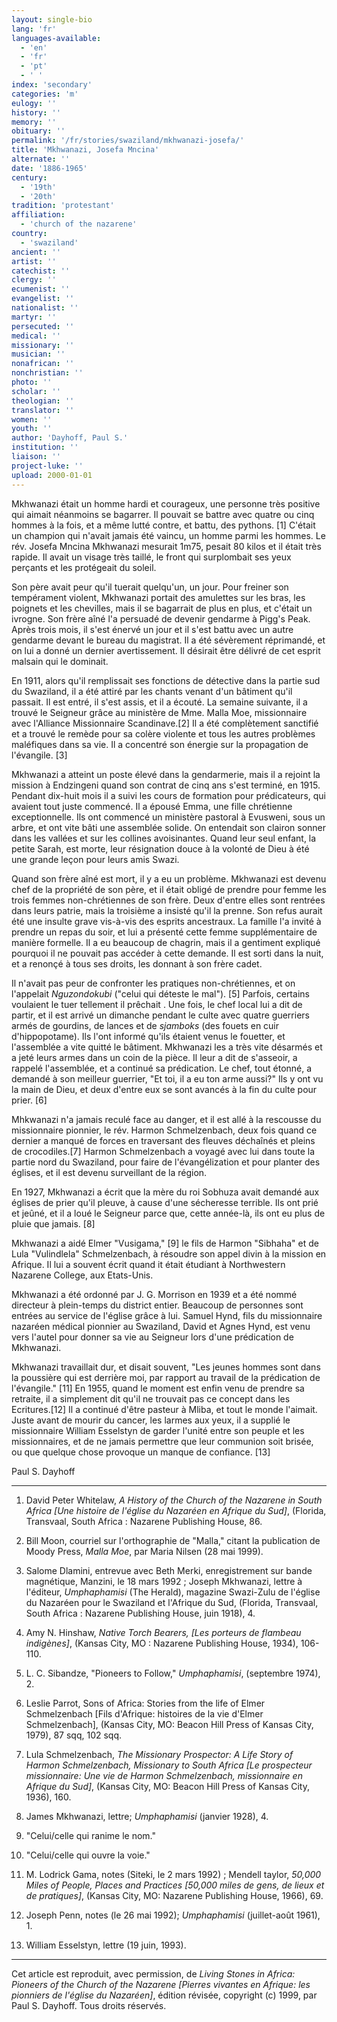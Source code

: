 ```yaml
---
layout: single-bio
lang: 'fr'
languages-available:
  - 'en'
  - 'fr'
  - 'pt'
  - ' '
index: 'secondary'
categories: 'm'
eulogy: ''
history: ''
memory: ''
obituary: ''
permalink: '/fr/stories/swaziland/mkhwanazi-josefa/'
title: 'Mkhwanazi, Josefa Mncina'
alternate: ''
date: '1886-1965'
century:
  - '19th'
  - '20th'
tradition: 'protestant'
affiliation:
  - 'church of the nazarene'
country:
  - 'swaziland'
ancient: ''
artist: ''
catechist: ''
clergy: ''
ecumenist: ''
evangelist: ''
nationalist: ''
martyr: ''
persecuted: ''
medical: ''
missionary: ''
musician: ''
nonafrican: ''
nonchristian: ''
photo: ''
scholar: ''
theologian: ''
translator: ''
women: ''
youth: ''
author: 'Dayhoff, Paul S.'
institution: ''
liaison: ''
project-luke: ''
upload: 2000-01-01
---
```



Mkhwanazi était un homme hardi et courageux, une personne très positive qui aimait néanmoins se bagarrer. Il pouvait se battre avec quatre ou cinq hommes à la fois, et a même lutté contre, et battu, des pythons. [1] C'était un champion qui n'avait jamais été vaincu, un homme parmi les hommes. Le rév. Josefa Mncina Mkhwanazi mesurait 1m75, pesait 80 kilos et il était très rapide. Il avait un visage très taillé, le front qui surplombait ses yeux perçants et les prot&eacute;geait du soleil.

Son père avait peur qu'il tuerait quelqu'un, un jour. Pour freiner son tempérament violent, Mkhwanazi portait des amulettes sur les bras, les poignets et les chevilles, mais il se bagarrait de plus en plus, et c'&eacute;tait un ivrogne. Son frère aîné l'a persuadé de devenir gendarme à Pigg's Peak. Après trois mois, il s'est &eacute;nervé un jour et il s'est battu avec un autre gendarme devant le bureau du magistrat. Il a été sévèrement r&eacute;primand&eacute;, et on lui a donné un dernier avertissement. Il désirait être délivré de cet esprit malsain qui le dominait.

En 1911, alors qu'il remplissait ses fonctions de détective dans la partie sud du Swaziland, il a été attiré par les chants venant d'un bâtiment qu'il passait. Il est entré, il s'est assis, et il a écouté. La semaine suivante, il a trouvé le Seigneur grâce au ministère de Mme. Malla  Moe, missionnaire avec l'Alliance Missionnaire Scandinave.[2] Il a été complètement sanctifié et a trouvé le remède pour sa colère violente et tous les autres problèmes maléfiques dans sa vie. Il a concentré son énergie sur la propagation de l'évangile. [3]

Mkhwanazi a atteint un poste élevé dans la gendarmerie, mais il a rejoint la mission à Endzingeni quand son contrat de cinq ans s'est terminé, en 1915. Pendant dix-huit mois il a suivi les cours de formation pour prédicateurs, qui avaient tout juste commencé. Il a épousé Emma, une fille chrétienne exceptionnelle. Ils ont commencé un ministère pastoral à Evusweni, sous un arbre, et ont vite bâti une assemblée solide. On entendait son clairon sonner dans les vallées et sur les collines avoisinantes. Quand leur seul enfant, la petite Sarah, est morte, leur résignation douce à la volonté de Dieu à été une grande leçon pour leurs amis Swazi.

Quand son frère aîné est mort, il y a eu un problème. Mkhwanazi est devenu chef de la propriété de son père, et il était obligé de prendre pour femme les trois femmes non-chrétiennes de son frère. Deux d'entre elles sont rentrées dans leurs patrie, mais la troisième a insisté qu'il la prenne. Son refus aurait été une insulte grave vis-à-vis des esprits ancestraux. La famille l'a invité à prendre un repas du soir, et lui a présenté cette femme supplémentaire de manière formelle. Il a eu beaucoup de chagrin, mais il a gentiment expliqué pourquoi il ne pouvait pas accéder à cette demande. Il est sorti dans la nuit, et a renonçé à tous ses droits, les donnant à son frère cadet.

Il n'avait pas peur de confronter les pratiques non-chrétiennes, et on l'appelait *Nguzondokubi* ("celui qui déteste le mal"). [5] Parfois, certains voulaient le tuer tellement il prêchait . Une fois, le chef local lui a dit de partir, et il est arrivé un dimanche pendant le culte avec quatre guerriers armés de gourdins, de lances et de *sjamboks* (des fouets en cuir d'hippopotame). Ils l'ont informé qu'ils étaient venus le fouetter, et l'assemblée a vite quitté le bâtiment. Mkhwanazi les a très vite désarmés et a jeté leurs armes dans un coin de la pièce. Il leur a dit de s'asseoir, a rappelé l'assemblée, et a continué sa prédication. Le chef, tout étonné, a demandé à son meilleur guerrier, "Et toi, il a eu ton arme aussi?" Ils y ont vu la main de Dieu, et deux d'entre eux se sont avanc&eacute;s à la fin du culte pour prier. [6]

Mhkwanazi n'a jamais reculé face au danger, et il est allé à la rescousse du missionnaire pionnier, le rév. Harmon Schmelzenbach, deux fois quand ce dernier a manqué de forces en traversant des fleuves déchaînés et pleins de crocodiles.[7] Harmon Schmelzenbach a voyagé avec lui dans toute la partie nord du Swaziland, pour faire de l'évangélization et pour planter des églises, et il est devenu surveillant de la région.

En 1927, Mkhwanazi a écrit que la mère du roi Sobhuza avait demandé aux églises de prier qu'il pleuve, à cause d'une sécheresse terrible. Ils ont prié et jeûné, et il a loué le Seigneur parce que, cette année-là, ils ont eu plus de pluie que jamais. [8]

Mkhwanazi a aidé Elmer "Vusigama," [9] le fils de Harmon "Sibhaha" et de Lula "Vulindlela" Schmelzenbach, à résoudre son appel divin à la mission en Afrique. Il lui a souvent écrit quand it était étudiant à Northwestern Nazarene College, aux Etats-Unis.

Mkhwanazi a été ordonné par J. G. Morrison en 1939 et a été nommé directeur à plein-temps du district entier. Beaucoup de personnes sont entrées au service de l'église grâce à lui. Samuel Hynd, fils du missionnaire nazaréen médical pionnier au Swaziland, David et Agnes Hynd, est venu vers l'autel pour donner sa vie au Seigneur lors d'une prédication de Mkhwanazi.

Mkhwanazi travaillait dur, et disait souvent, "Les jeunes hommes sont dans la poussière qui est derrière moi, par rapport au travail de la prédication de l'évangile." [11] En 1955, quand le moment est enfin venu de prendre sa retraite, il a simplement dit qu'il ne trouvait pas ce concept dans les Ecritures.[12] Il a continué d'être pasteur à Mliba, et tout le monde l'aimait. Juste avant de mourir du cancer, les larmes aux yeux, il a supplié le missionnaire William Esselstyn de garder l'unité entre son peuple et les missionnaires, et de ne jamais permettre que leur communion soit brisée, ou que quelque chose provoque un manque de confiance. [13]

Paul S. Dayhoff

---

1. David Peter Whitelaw, *A History of the Church of the Nazarene in South Africa [Une histoire de l'église du Nazaréen en Afrique du Sud]*, (Florida, Transvaal, South Africa : Nazarene Publishing House, 86.

2. Bill Moon, courriel sur l'orthographie de "Malla," citant la publication de Moody Press, *Malla Moe*, par Maria Nilsen (28 mai 1999).

3. Salome Dlamini, entrevue avec Beth Merki, enregistrement sur bande magnétique, Manzini, le 18 mars 1992 ; Joseph Mkhwanazi, lettre à l'éditeur, *Umphaphamisi* (The Herald), magazine Swazi-Zulu de l'église du Nazaréen pour le Swaziland et l'Afrique du Sud, (Florida, Transvaal, South Africa : Nazarene Publishing House, juin 1918), 4.

4. Amy N. Hinshaw, *Native Torch Bearers, [Les porteurs de flambeau indigènes]*, (Kansas City, MO : Nazarene Publishing House, 1934), 106-110.

5. L. C. Sibandze, "Pioneers to Follow," *Umphaphamisi*, (septembre 1974), 2.

6. Leslie Parrot, Sons of Africa: Stories from the life of Elmer Schmelzenbach [Fils d'Afrique: histoires de la vie d'Elmer Schmelzenbach], (Kansas City, MO: Beacon Hill Press of Kansas City, 1979), 87 sqq, 102 sqq.

7. Lula Schmelzenbach, *The Missionary Prospector: A Life Story of Harmon Schmelzenbach, Missionary to South Africa [Le prospecteur missionnaire: Une vie de Harmon Schmelzenbach, missionnaire en Afrique du Sud]*, (Kansas City, MO: Beacon Hill Press of Kansas City, 1936), 160.

8.  James Mkhwanazi, lettre; *Umphaphamisi* (janvier 1928), 4.

9. "Celui/celle qui ranime le nom."

10. "Celui/celle qui ouvre la voie."

11. M. Lodrick Gama, notes (Siteki, le 2 mars 1992) ; Mendell taylor, *50,000 Miles of People, Places and Practices [50,000 miles de gens, de lieux et de pratiques]*, (Kansas City, MO: Nazarene Publishing House, 1966), 69.

12. Joseph Penn, notes (le 26 mai 1992); *Umphaphamisi* (juillet-août 1961), 1.

13. William Esselstyn, lettre (19 juin, 1993).

---

Cet article est reproduit, avec permission, de *Living Stones in Africa: Pioneers of the Church of the Nazarene [Pierres vivantes en Afrique: les pionniers de l'église du Nazaréen]*, édition révisée, copyright (c) 1999, par Paul S. Dayhoff. Tous droits réservés.